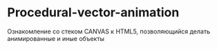 # Procedural-vector-animation
Ознакомление со стеком CANVAS к HTML5, позволяющийся делать анимированные и иные объекты
